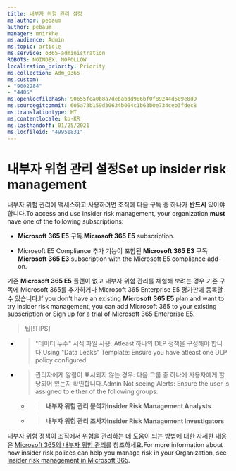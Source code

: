 ```yaml
---
title: 내부자 위험 관리 설정
ms.author: pebaum
author: pebaum
manager: mnirkhe
ms.audience: Admin
ms.topic: article
ms.service: o365-administration
ROBOTS: NOINDEX, NOFOLLOW
localization_priority: Priority
ms.collection: Adm_O365
ms.custom:
- "9002284"
- "4405"
ms.openlocfilehash: 90655fea0b8a7debabdd986bf0f89244d509e8d9
ms.sourcegitcommit: 605a73b159d30634b064c1b63b0e734ceb3fdec8
ms.translationtype: HT
ms.contentlocale: ko-KR
ms.lasthandoff: 01/25/2021
ms.locfileid: "49951831"
---
```

# <a name="set-up-insider-risk-management"></a><span data-ttu-id="32228-102">내부자 위험 관리 설정</span><span class="sxs-lookup"><span data-stu-id="32228-102">Set up insider risk management</span></span>

<span data-ttu-id="32228-103">내부자 위험 관리에 액세스하고 사용하려면 조직에 다음 구독 중 하나가 **반드시** 있어야 합니다.</span><span class="sxs-lookup"><span data-stu-id="32228-103">To access and use insider risk management, your organization **must** have one of the following subscriptions:</span></span>

- <span data-ttu-id="32228-104">**Microsoft 365 E5** 구독.</span><span class="sxs-lookup"><span data-stu-id="32228-104">**Microsoft 365 E5** subscription.</span></span>

- <span data-ttu-id="32228-105">Microsoft E5 Compliance 추가 기능이 포함된 **Microsoft 365 E3** 구독</span><span class="sxs-lookup"><span data-stu-id="32228-105">**Microsoft 365 E3** subscription with the Microsoft E5 compliance add-on.</span></span>

<span data-ttu-id="32228-106">기존 **Microsoft 365 E5** 플랜이 없고 내부자 위험 관리를 체험해 보려는 경우 기존 구독에 Microsoft 365를 추가하거나 Microsoft 365 Enterprise E5 평가판에 등록할 수 있습니다.</span><span class="sxs-lookup"><span data-stu-id="32228-106">If you don't have an existing **Microsoft 365 E5** plan and want to try insider risk management, you can add Microsoft 365 to your existing subscription or Sign up for a trial of Microsoft 365 Enterprise E5.</span></span>

> <span data-ttu-id="32228-107">팁</span><span class="sxs-lookup"><span data-stu-id="32228-107">[!TIPS]</span></span>
- > <span data-ttu-id="32228-108">"데이터 누수" 서식 파일 사용: Atleast 하나의 DLP 정책을 구성해야 합니다.</span><span class="sxs-lookup"><span data-stu-id="32228-108">Using "Data Leaks" Template: Ensure you have atleast one DLP policy configured.</span></span>
- > <span data-ttu-id="32228-109">관리자에게 알림이 표시되지 않는 경우: 다음 그룹 중 하나에 사용자에게 할당되어 있는지 확인합니다.</span><span class="sxs-lookup"><span data-stu-id="32228-109">Admin Not seeing Alerts: Ensure the user is assigned to either of the following groups:</span></span>
    - ><span data-ttu-id="32228-110">**내부자 위험 관리 분석가**</span><span class="sxs-lookup"><span data-stu-id="32228-110">**Insider Risk Management Analysts**</span></span>
    - ><span data-ttu-id="32228-111">**내부자 위험 관리 조사자**</span><span class="sxs-lookup"><span data-stu-id="32228-111">**Insider Risk Management Investigators**</span></span>

<span data-ttu-id="32228-112">내부자 위험 정책이 조직에서 위험을 관리하는 데 도움이 되는 방법에 대한 자세한 내용은 [Microsoft 365의 내부자 위험 관리](https://go.microsoft.com/fwlink/?linkid=2123907)를 참조하세요.</span><span class="sxs-lookup"><span data-stu-id="32228-112">For more information about how insider risk polices can help you manage risk in your Organization, see [Insider risk management in Microsoft 365](https://go.microsoft.com/fwlink/?linkid=2123907).</span></span>
